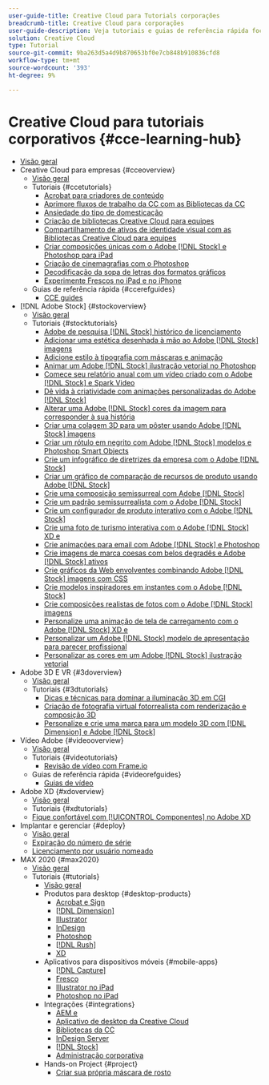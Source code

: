 ```yaml
---
user-guide-title: Creative Cloud para Tutorials corporações
breadcrumb-title: Creative Cloud para corporações
user-guide-description: Veja tutoriais e guias de referência rápida focados em Creative Cloud para corporações
solution: Creative Cloud
type: Tutorial
source-git-commit: 9ba263d5a4d9b870653bf0e7cb848b910836cfd8
workflow-type: tm+mt
source-wordcount: '393'
ht-degree: 9%

---
```



# Creative Cloud para tutoriais corporativos {#cce-learning-hub}

+ [Visão geral](overview.md)
+ Creative Cloud para empresas {#cceoverview}
   + [Visão geral](cce/overview-cce.md)
   + Tutoriais {#ccetutorials}
      + [Acrobat para criadores de conteúdo](cce/acrobat-content-creators.md)
      + [Aprimore fluxos de trabalho da CC com as Bibliotecas da CC](cce/cc-workflows-cc-libraries.md)
      + [Ansiedade do tipo de domesticação](cce/taming-type-anxiety.md)
      + [Criação de bibliotecas Creative Cloud para equipes](cce/ccteamlibraries.md)
      + [Compartilhamento de ativos de identidade visual com as Bibliotecas Creative Cloud para equipes](cce/sharecclibraries.md)
      + [Criar composições únicas com o Adobe [!DNL Stock] e Photoshop para iPad](cce/compositepsipad.md)
      + [Criação de cinemagrafias com o Photoshop](cce/cinemagraphps.md)
      + [Decodificação da sopa de letras dos formatos gráficos](cce/alphabetsoup.md)
      + [Experimente Frescos no iPad e no iPhone](cce/frescoworkshop.md)
   + Guias de referência rápida {#ccerefguides}
      + [CCE guides](quick-reference/overview-ref.md)
+ [!DNL Adobe Stock] {#stockoverview}
   + [Visão geral](stock/overview-stock.md)
   + Tutoriais {#stocktutorials}
      + [Adobe de pesquisa [!DNL Stock] histórico de licenciamento](stock/searchstock.md)
      + [Adicionar uma estética desenhada à mão ao Adobe [!DNL Stock] imagens](stock/handdrawn.md)
      + [Adicione estilo à tipografia com máscaras e animação](stock/flairtypography.md)
      + [Animar um Adobe [!DNL Stock] ilustração vetorial no Photoshop](stock/animatevector.md)
      + [Comece seu relatório anual com um vídeo criado com o Adobe [!DNL Stock] e Spark Video](stock/annualreport.md)
      + [Dê vida à criatividade com animações personalizadas do Adobe [!DNL Stock]](stock/customanimations.md)
      + [Alterar uma Adobe [!DNL Stock] cores da imagem para corresponder à sua história](stock/changecolors.md)
      + [Criar uma colagem 3D para um pôster usando Adobe [!DNL Stock] imagens](stock/collage.md)
      + [Criar um rótulo em negrito com Adobe [!DNL Stock] modelos e Photoshop Smart Objects](stock/boldlabel.md)
      + [Crie um infográfico de diretrizes da empresa com o Adobe [!DNL Stock]](stock/infographic.md)
      + [Criar um gráfico de comparação de recursos de produto usando Adobe [!DNL Stock]](stock/featurecomparison.md)
      + [Crie uma composição semissurreal com Adobe [!DNL Stock]](stock/surrealcomposite.md)
      + [Crie um padrão semissurrealista com o Adobe [!DNL Stock]](stock/surrealpattern.md)
      + [Crie um configurador de produto interativo com o Adobe [!DNL Stock]](stock/productconfigurator.md)
      + [Crie uma foto de turismo interativa com o Adobe [!DNL Stock] XD e](stock/interactivetourismphoto.md)
      + [Crie animações para email com Adobe [!DNL Stock] e Photoshop](stock/animationemail.md)
      + [Crie imagens de marca coesas com belos degradês e Adobe [!DNL Stock] ativos](stock/brandgradients.md)
      + [Crie gráficos da Web envolventes combinando Adobe [!DNL Stock] imagens com CSS](stock/webgraphics.md)
      + [Crie modelos inspiradores em instantes com o Adobe [!DNL Stock]](stock/moodboard.md)
      + [Crie composições realistas de fotos com o Adobe [!DNL Stock] imagens](stock/realisticcomposite.md)
      + [Personalize uma animação de tela de carregamento com o Adobe [!DNL Stock] XD e](stock/loadingscreen.md)
      + [Personalizar um Adobe [!DNL Stock] modelo de apresentação para parecer profissional](stock/presentationtemplate.md)
      + [Personalizar as cores em um Adobe [!DNL Stock] ilustração vetorial](stock/customizecolors.md)
+ Adobe 3D E VR {#3doverview}
   + [Visão geral](3di/overview-3di.md)
   + Tutoriais {#3dtutorials}
      + [Dicas e técnicas para dominar a iluminação 3D em CGI](3di/mastering3dlighting.md)
      + [Criação de fotografia virtual fotorrealista com renderização e composição 3D](3di/photorealistic.md)
      + [Personalize e crie uma marca para um modelo 3D com [!DNL Dimension] e Adobe [!DNL Stock]](3di/3ddimensionstock.md)
+ Vídeo Adobe {#videooverview}
   + [Visão geral](dva/overview-dva.md)
   + Tutoriais {#videotutorials}
      + [Revisão de vídeo com Frame.io](dva/video-review-frame-io.md)
   + Guias de referência rápida {#videorefguides}
      + [Guias de vídeo](dva/overview-dva-ref.md)
+ Adobe XD {#xdoverview}
   + [Visão geral](xd/overview-xd.md)
   + Tutoriais {#xdtutorials}
   + [Fique confortável com [!UICONTROL Componentes] no Adobe XD](xd/components.md)
+ Implantar e gerenciar {#deploy}
   + [Visão geral](deploy/overview-deploy.md)
   + [Expiração do número de série](deploy/cceserial.md)
   + [Licenciamento por usuário nomeado](deploy/nameduserlicensing.md)
+ MAX 2020 {#max2020}
   + [Visão geral](max2020/overview-max.md)
   + Tutoriais {#tutorials}
      + [Visão geral](max2020/maxtutorials.md)
      + Produtos para desktop {#desktop-products}
         + [Acrobat e Sign](max2020/acrobat-sign.md)
         + [[!DNL Dimension]](max2020/dimension.md)
         + [Illustrator](max2020/illustrator.md)
         + [InDesign](max2020/indesign.md)
         + [Photoshop](max2020/photoshop.md)
         + [[!DNL Rush]](max2020/rush.md)
         + [XD](max2020/xd.md)
      + Aplicativos para dispositivos móveis {#mobile-apps}
         + [[!DNL Capture]](max2020/capture.md)
         + [Fresco](max2020/fresco.md)
         + [Illustrator no iPad](max2020/illustratoripad.md)
         + [Photoshop no iPad](max2020/photoshopipad.md)
      + Integrações {#integrations}
         + [AEM e](max2020/aem.md)
         + [Aplicativo de desktop da Creative Cloud](max2020/creativeclouddesktopapp.md)
         + [Bibliotecas da CC](max2020/cclibraries.md)
         + [InDesign Server](max2020/indesignserver.md)
         + [[!DNL Stock]](max2020/stock.md)
         + [Administração corporativa](max2020/enterprise.md)
      + Hands-on Project {#project}
         + [Criar sua própria máscara de rosto](max2020/handsonproject.md)